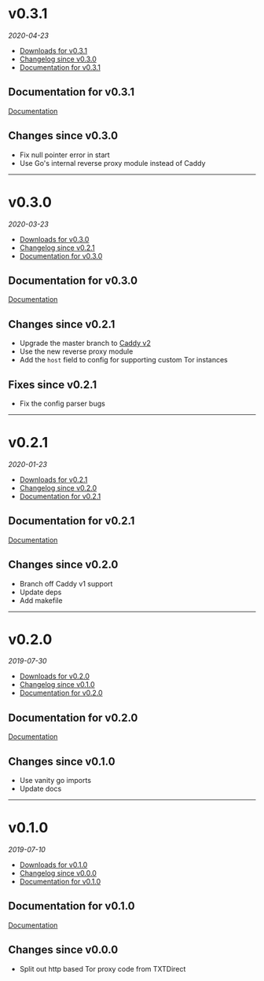 <!--
# v0.3.0
_2017_
  - [Downloads for v0.3.0](#downloads-for-v030)
  - [Changelog since v0.2.0](#changes-since-v020)
  - [Documentation for v0.3.0](#documentation-for-v030)

## Documentation for v0.3.0
[Documentation](https://torproxy.okkur.org/docs/)

## Changes since v0.2.0

## Fixes since v0.2.0

---

-->

# v0.3.1

_2020-04-23_

- [Downloads for v0.3.1](https://torproxy.okkur.org/releases/v0.3.1)
- [Changelog since v0.3.0](#changes-since-v030)
- [Documentation for v0.3.1](#documentation-for-v031)

## Documentation for v0.3.1

[Documentation](https://torproxy.okkur.org/docs/)

## Changes since v0.3.0

- Fix null pointer error in start
- Use Go's internal reverse proxy module instead of Caddy

---

# v0.3.0

_2020-03-23_

- [Downloads for v0.3.0](https://torproxy.okkur.org/releases/v0.3.0)
- [Changelog since v0.2.1](#changes-since-v021)
- [Documentation for v0.3.0](#documentation-for-v030)

## Documentation for v0.3.0

[Documentation](https://torproxy.okkur.org/docs/)

## Changes since v0.2.1

- Upgrade the master branch to [Caddy v2](https://caddyserver.com/)
- Use the new reverse proxy module
- Add the `host` field to config for supporting custom Tor instances

## Fixes since v0.2.1

- Fix the config parser bugs

---

# v0.2.1

_2020-01-23_

- [Downloads for v0.2.1](https://torproxy.okkur.org/releases/v0.2.1)
- [Changelog since v0.2.0](#changes-since-v020)
- [Documentation for v0.2.1](#documentation-for-v021)

## Documentation for v0.2.1

[Documentation](https://torproxy.okkur.org/docs/)

## Changes since v0.2.0

- Branch off Caddy v1 support
- Update deps
- Add makefile

---

# v0.2.0

_2019-07-30_

- [Downloads for v0.2.0](https://torproxy.okkur.org/releases/v0.2.0)
- [Changelog since v0.1.0](#changes-since-v010)
- [Documentation for v0.2.0](#documentation-for-v020)

## Documentation for v0.2.0

[Documentation](https://torproxy.okkur.org/docs/)

## Changes since v0.1.0

- Use vanity go imports
- Update docs

---

# v0.1.0

_2019-07-10_

- [Downloads for v0.1.0](https://torproxy.okkur.org/releases/v0.1.0)
- [Changelog since v0.0.0](#changes-since-v000)
- [Documentation for v0.1.0](#documentation-for-v010)

## Documentation for v0.1.0

[Documentation](https://torproxy.okkur.org/docs/)

## Changes since v0.0.0

- Split out http based Tor proxy code from TXTDirect
